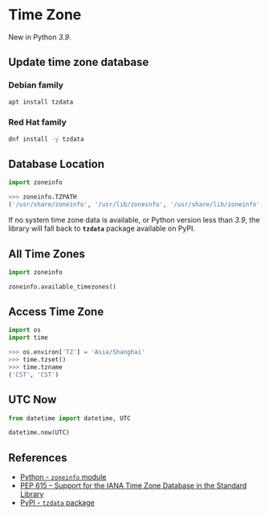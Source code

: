 # Time Zone

New in Python *3.9*.

## Update time zone database

### Debian family

```bash
apt install tzdata
```

### Red Hat family

```bash
dnf install -y tzdata
```

## Database Location

```python
import zoneinfo

>>> zoneinfo.TZPATH
('/usr/share/zoneinfo', '/usr/lib/zoneinfo', '/usr/share/lib/zoneinfo', '/etc/zoneinfo')
```

If no system time zone data is available,
or Python version less than *3.9*,
the library will fall back to **`tzdata`** package available on PyPI.

## All Time Zones

```python
import zoneinfo

zoneinfo.available_timezones()
```

## Access Time Zone

```python
import os
import time

>>> os.environ['TZ'] = 'Asia/Shanghai'
>>> time.tzset()
>>> time.tzname
('CST', 'CST')
```

## UTC Now

```python
from datetime import datetime, UTC

datetime.now(UTC)
```

## References

- [Python - `zoneinfo` module](https://docs.python.org/3/library/zoneinfo.html)
- [PEP 615 – Support for the IANA Time Zone Database in the Standard Library](https://peps.python.org/pep-0615/)
- [PyPI - `tzdata` package](https://pypi.org/project/tzdata/)
